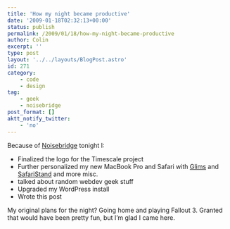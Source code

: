 ```yaml
---
title: 'How my night became productive'
date: '2009-01-18T02:32:13+00:00'
status: publish
permalink: /2009/01/18/how-my-night-became-productive
author: Colin
excerpt: ''
type: post
layout: '../../layouts/BlogPost.astro'
id: 271
category:
    - code
    - design
tag:
    - geek
    - noisebridge
post_format: []
aktt_notify_twitter:
    - 'no'
---
```

Because of [Noisebridge](https://noisebridge.net) tonight I:

- Finalized the logo for the Timescale project
- Further personalized my new MacBook Pro and Safari with [Glims](https://www.machangout.com/) and [SafariStand](https://hetima.com/safari/stand-e.html) and more misc.
- talked about random webdev geek stuff
- Upgraded my WordPress install
- Wrote this post

My original plans for the night? Going home and playing Fallout 3. Granted that would have been pretty fun, but I’m glad I came here.